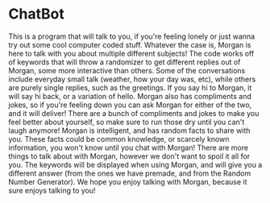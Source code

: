 # ChatBot
This is a program that will talk to you, if you're feeling lonely or just wanna try out some cool computer coded stuff. Whatever the case is, Morgan is here to talk with you about multiple different subjects!
The code works off of keywords that will throw a randomizer to get different replies out of Morgan, some more interactive than others. Some of the conversations include everyday small talk (weather, how your day was, etc), while others are purely single replies, such as the greetings. If you say hi to Morgan, it will say hi back, or a variation of hello.
Morgan also has compliments and jokes, so if you're feeling down you can ask Morgan for either of the two, and it will deliver! There are a bunch of compliments and jokes to make you feel better about yourself, so make sure to run those dry until you can't laugh anymore!
Morgan is intelligent, and has random facts to share with you. These facts could be common knowledge, or scarcely known information, you won't know until you chat with Morgan!
There are more things to talk about with Morgan, however we don't want to spoil it all for you.
The keywords will be displayed when using Morgan, and will give you a different answer (from the ones we have premade, and from the Random Number Generator).
We hope you enjoy talking with Morgan, because it sure enjoys talking to you!
